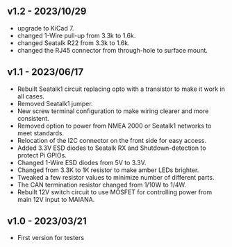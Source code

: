 ## v1.2 - 2023/10/29

- upgrade to KiCad 7.
- changed 1-Wire pull-up from 3.3k to 1.6k.
- changed Seatalk R22 from 3.3k to 1.6k.
- changed the RJ45 connector from through-hole to surface mount.

## v1.1 - 2023/06/17

- Rebuilt Seatalk1 circuit replacing opto with a transistor to make it work in all cases.
- Removed Seatalk1 jumper.
- New screw terminal configuration to make wiring clearer and more consistent.
- Removed option to power from NMEA 2000 or Seatalk1 networks to meet standards.
- Relocation of the I2C connector on the front side for easy access.
- Added 3.3V ESD diodes to Seatalk RX and Shutdown-detection to protect Pi GPIOs.
- Changed 1-Wire ESD diodes from 5V to 3.3V.
- Changed from 3.3K to 1K resistor to make amber LEDs brighter.
- Tweaked a few resistor values to minimize number of different parts.
- The CAN termination resistor changed from 1/10W to 1/4W.
- Rebuilt 12V switch circuit to use MOSFET for controlling power from main 12V input to MAIANA.

## v1.0 - 2023/03/21

- First version for testers
